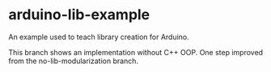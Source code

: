 # arduino-lib-example
An example used to teach library creation for Arduino.

This branch shows an implementation without C++ OOP. One step improved from the no-lib-modularization branch.
